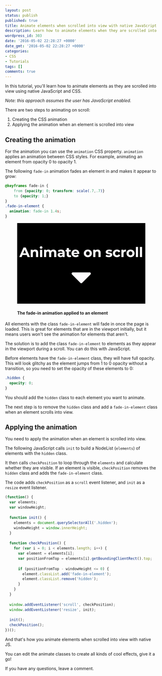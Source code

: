 ```yaml
---
layout: post
status: publish
published: true
title: Animate elements when scrolled into view with native JavaScript
description: Learn how to animate elements when they are scrolled into view using native JavaScript.
wordpress_id: 303
date: '2016-05-02 22:28:27 +0000'
date_gmt: '2016-05-02 22:28:27 +0000'
categories:
- CSS
- Tutorials
tags: []
comments: true
---
```


In this tutorial, you'll learn how to animate elements as they are scrolled into view using native JavaScript and CSS.

*Note: this approach assumes the user has JavaScript enabled.*

There are two steps to animating on scroll:

1. Creating the CSS animation
2. Applying the animation when an element is scrolled into view

## Creating the animation

For the animation you can use the `animation` CSS property. `animation` applies an animation between CSS styles. For example, animating an element from opacity 0 to opacity 1.

The following `fade-in` animation fades an element in and makes it appear to grow:

```css
@keyframes fade-in {
    from {opacity: 0; transform: scale(.7,.7)}
    to {opacity: 1;}
}
.fade-in-element {
  animation: fade-in 1.4s;
}
```

<figure>
    <img src="/assets/2016/05/animate-on-scroll.gif" alt="" />
    <figcaption><h4>The fade-in animation applied to an element</h4></figcaption>
</figure>

All elements with the class `fade-in-element` will fade in once the page is loaded. This is great for elements that are in the viewport initially, but it means users won't see the animation for elements that aren't.

The solution is to add the class `fade-in-element` to elements as they appear in the viewport during a scroll. You can do this with JavaScript.

Before elements have the `fade-in-element` class, they will have full opacity. This will look glitchy as the element jumps from 1 to 0 opacity without a transition, so you need to set the opacity of these elements to 0:

```css
.hidden {
  opacity: 0;
}
```

You should add the `hidden` class to each element you want to animate.

The next step is to remove the `hidden` class and add a `fade-in-element` class when an element scrolls into view.

## Applying the animation

You need to apply the animation when an element is scrolled into view.

The following JavaScript calls `init` to build a NodeList (`elements`) of elements with the `hidden` class.

It then calls `checkPosition` to loop through the `elements` and calculate whether they are visible. If an element is visible, `checkPosition` removes the `hidden` class and adds the `fade-in-element` class.

The code adds `checkPosition` as a `scroll` event listener, and `init` as a `resize` event listener.

```js
(function() {
  var elements;
  var windowHeight;

  function init() {
    elements = document.querySelectorAll('.hidden');
    windowHeight = window.innerHeight;
  }

  function checkPosition() {
    for (var i = 0; i < elements.length; i++) {
      var element = elements[i];
      var positionFromTop = elements[i].getBoundingClientRect().top;

      if (positionFromTop - windowHeight <= 0) {
        element.classList.add('fade-in-element');
        element.classList.remove('hidden');
      }
    }
  }

  window.addEventListener('scroll', checkPosition);
  window.addEventListener('resize', init);

  init();
  checkPosition();
})();
```

And that's how you animate elements when scrolled into view with native JS.

You can edit the animate classes to create all kinds of cool effects, give it a go!

If you have any questions, leave a comment.
